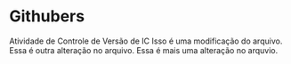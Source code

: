 # Githubers
Atividade de Controle de Versão de IC
Isso é uma modificação do arquivo.
Essa é outra alteração no arquivo.
Essa é mais uma alteração no arquvio.
